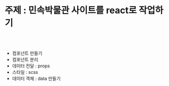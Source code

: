 <h1>주제 : 민속박물관 사이트를 react로 작업하기</h1><br><br>

<ul>
  <li>컴포넌트 만들기 </li>
  <li>컴포넌트 분리</li>
  <li>데이터 전달  : props</li>
  <li>스타일  : scss</li>
  <li>데이터 객체  : data 만들기</li
</ul>








